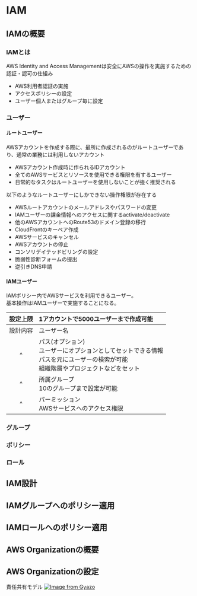 # IAM
## IAMの概要
### IAMとは
AWS Identity and Access Managementは安全にAWSの操作を実施するための認証・認可の仕組み
- AWS利用者認証の実施
- アクセスポリシーの設定
- ユーザー個人またはグループ毎に設定

### ユーザー
#### ルートユーザー
AWSアカウントを作成する際に、最所に作成されるのがルートユーザーであり、通常の業務には利用しないアカウント
- AWSアカウント作成時に作られるIDアカウント
- 全てのAWSサービスとリソースを使用できる権限を有するユーザー
- 日常的なタスクはルートユーザーを使用しないことが強く推奨される

以下のようなルートユーザーにしかできない操作権限が存在する
- AWSルートアカウントのメールアドレスやパスワードの変更
- IAMユーザーの課金情報へのアクセスに関するactivate/deactivate
- 他のAWSアカウントへのRoute53のドメイン登録の移行
- CloudFrontのキーペア作成
- AWSサービスのキャンセル
- AWSアカウントの停止
- コンソリデイテッドビリングの設定
- 脆弱性診断フォームの提出
- 逆引きDNS申請

#### IAMユーザー
IAMポリシー内でAWSサービスを利用できるユーザー。  
基本操作はIAMユーザーで実施することになる。  

|設定上限|1アカウントで5000ユーザーまで作成可能|
|:--:|:--|
|設計内容|ユーザー名|
|^|パス(オプション)<br>ユーザーにオプションとしてセットできる情報<br>パスを元にユーザーの検索が可能<br>組織階層やプロジェクトなどをセット|
|^|所属グループ<br>10のグループまで設定が可能|
|^|パーミッション<br>AWSサービスへのアクセス権限|

### グループ
### ポリシー
### ロール

## IAM設計

## IAMグループへのポリシー適用

## IAMロールへのポリシー適用

## AWS Organizationの概要

## AWS Organizationの設定

責任共有モデル
[![Image from Gyazo](https://i.gyazo.com/6910a220f420abbc452d1c41e60c2118.jpg)](https://gyazo.com/6910a220f420abbc452d1c41e60c2118)
